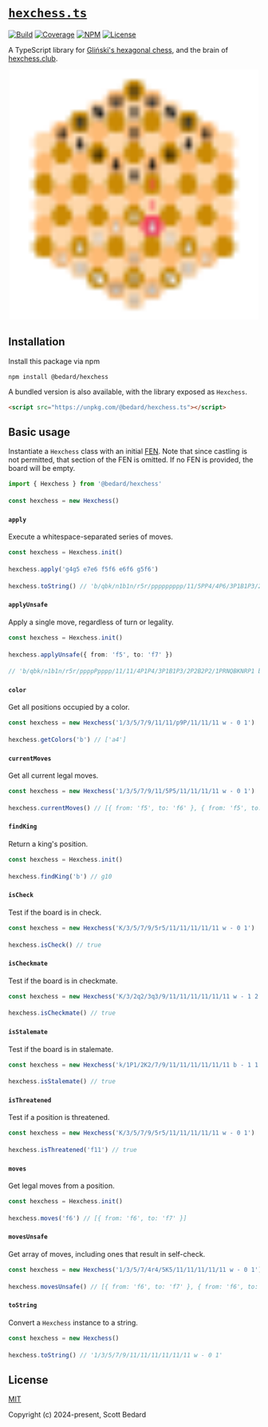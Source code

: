 # [`hexchess.ts`](https://github.com/scottbedard/hexchess.ts)

[![Build](https://github.com/scottbedard/hexchess.ts/actions/workflows/build.yml/badge.svg)](https://github.com/scottbedard/hexchess.ts/actions/workflows/build.yml)
[![Coverage](https://codecov.io/gh/scottbedard/hexchess.ts/graph/badge.svg?token=VW6bvs4YU5)](https://codecov.io/gh/scottbedard/hexchess.ts)
[![NPM](https://img.shields.io/npm/v/%40bedard%2Fhexchess)](https://www.npmjs.com/package/@bedard/hexchess)
[![License](https://img.shields.io/badge/license-MIT-blue)](https://github.com/scottbedard/hexchess.ts/blob/main/LICENSE)

A TypeScript library for [Gliński's hexagonal chess](https://en.wikipedia.org/wiki/Hexagonal_chess#Gli%C5%84ski's_hexagonal_chess), and the brain of [hexchess.club](https://hexchess.club).

<p align="center">
  <a href="https://hexchess.club">
    <img src="assets/hexchess.svg" width="500" />
  </a>
</p>

## Installation

Install this package via npm

```
npm install @bedard/hexchess
```

A bundled version is also available, with the library exposed as `Hexchess`.

```html
<script src="https://unpkg.com/@bedard/hexchess.ts"></script>
```

## Basic usage

Instantiate a `Hexchess` class with an initial [FEN](https://en.wikipedia.org/wiki/Forsyth%E2%80%93Edwards_Notation). Note that since castling is not permitted, that section of the FEN is omitted. If no FEN is provided, the board will be empty.

```ts
import { Hexchess } from '@bedard/hexchess'

const hexchess = new Hexchess()
```

#### `apply`

Execute a whitespace-separated series of moves.

```ts
const hexchess = Hexchess.init()

hexchess.apply('g4g5 e7e6 f5f6 e6f6 g5f6')

hexchess.toString() // 'b/qbk/n1b1n/r5r/ppppppppp/11/5PP4/4P6/3P1B1P3/2P2B2P2/1PRNQBKNRP1 b - 0 1'
```

#### `applyUnsafe`

Apply a single move, regardless of turn or legality.

```ts
const hexchess = Hexchess.init()

hexchess.applyUnsafe({ from: 'f5', to: 'f7' })

// 'b/qbk/n1b1n/r5r/ppppPpppp/11/11/4P1P4/3P1B1P3/2P2B2P2/1PRNQBKNRP1 b f6 0 1'
```

#### `color`

Get all positions occupied by a color.

```ts
const hexchess = new Hexchess('1/3/5/7/9/11/11/p9P/11/11/11 w - 0 1')

hexchess.getColors('b') // ['a4']
```

#### `currentMoves`

Get all current legal moves.

```ts
const hexchess = new Hexchess('1/3/5/7/9/11/5P5/11/11/11/11 w - 0 1')

hexchess.currentMoves() // [{ from: 'f5', to: 'f6' }, { from: 'f5', to: 'f7' }]
```

#### `findKing`

Return a king's position.

```ts
const hexchess = Hexchess.init()

hexchess.findKing('b') // g10
```

#### `isCheck`

Test if the board is in check.

```ts
const hexchess = new Hexchess('K/3/5/7/9/5r5/11/11/11/11/11 w - 0 1')

hexchess.isCheck() // true
```

#### `isCheckmate`

Test if the board is in checkmate.

```ts
const hexchess = new Hexchess('K/3/2q2/3q3/9/11/11/11/11/11/11 w - 1 2')

hexchess.isCheckmate() // true
```

#### `isStalemate`

Test if the board is in stalemate.

```ts
const hexchess = new Hexchess('k/1P1/2K2/7/9/11/11/11/11/11/11 b - 1 1')

hexchess.isStalemate() // true
```

#### `isThreatened`

Test if a position is threatened.

```ts
const hexchess = new Hexchess('K/3/5/7/9/5r5/11/11/11/11/11 w - 0 1')

hexchess.isThreatened('f11') // true
```

#### `moves`

Get legal moves from a position.

```ts
const hexchess = Hexchess.init()

hexchess.moves('f6') // [{ from: 'f6', to: 'f7' }]
```

#### `movesUnsafe`

Get array of moves, including ones that result in self-check.

```ts
const hexchess = new Hexchess('1/3/5/7/4r4/5K5/11/11/11/11/11 w - 0 1')

hexchess.movesUnsafe() // [{ from: 'f6', to: 'f7' }, { from: 'f6', to: 'g7' }, ...]
```

#### `toString`

Convert a `Hexchess` instance to a string.

```ts
const hexchess = new Hexchess()

hexchess.toString() // '1/3/5/7/9/11/11/11/11/11/11 w - 0 1'
```

## License

[MIT](https://github.com/scottbedard/hexchess.ts/blob/main/LICENSE)

Copyright (c) 2024-present, Scott Bedard
